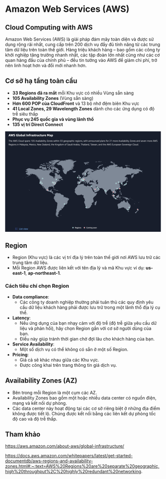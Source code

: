 # Amazon Web Services (AWS)
## Cloud Computing with AWS
Amazon Web Services (AWS) là giải pháp đám mây toàn diện và được sử dụng rộng rãi nhất, cung cấp trên 200 dịch vụ đầy đủ tính năng từ các trung tâm dữ liệu trên toàn thế giới.
Hàng triệu khách hàng – bao gồm các công ty khởi nghiệp tăng trưởng nhanh nhất, các tập đoàn lớn nhất cũng như các cơ quan hàng đầu của chính phủ – đều tin tưởng vào AWS để giảm chi phí, trở nên linh hoạt hơn và đổi mới nhanh hơn.

## Cơ sở hạ tầng toàn cầu
- **33 Regions đã ra mắt** mỗi Khu vực có nhiều Vùng sẵn sàng
- **105 Availability Zones** (Vùng sẵn sàng)
- **Hơn 600 POP của CloudFront** và 13 bộ nhớ đệm biên Khu vực
- **41 Local Zones, 29 Wavelength Zones** dành cho các ứng dụng có độ trễ siêu thấp
- **Phục vụ 245 quốc gia và vùng lãnh thổ**
- **135 vị trí Direct Connect**

<img src="images/aws_global_infrastructure_map.png" width=800>

## Region
- Region (Khu vực) là các vị trí địa lý trên toàn thế giới nơi AWS lưu trữ các trung tâm dữ liệu.
- Mỗi Region AWS được liên kết với tên địa lý và mã Khu vực ví dụ: **us-east-1**, **ap-northeast-1**.

### Cách tiêu chí chọn Region
- **Data compliance**:
  + Các công ty doanh nghiệp thường phải tuân thủ các quy định yêu cầu dữ liệu khách hàng phải được lưu trữ trong một lãnh thổ địa lý cụ thể.
- **Latency**:
  + Nếu ứng dụng của bạn nhạy cảm với độ trễ (độ trễ giữa yêu cầu dữ liệu và phản hồi), hãy chọn Region gần với cơ sở người dùng của bạn.
  + Điều này giúp tránh thời gian chờ đợi lâu cho khách hàng của bạn.
- **Service Availability**:
  + Một số dịch vụ có thể không có sẵn ở một số Region.
- **Pricing**:
  + Giá cả sẽ khác nhau giữa các Khu vực.
  + Được công khai trên trang thông tin giá dịch vụ.

## Availability Zones (AZ)
- Bên trong mỗi Region là một cụm các AZ.
- Availability Zones bao gồm một hoặc nhiều data center có nguồn điện, mạng và kết nối dự phòng.
- Các data center này hoạt động tại các cơ sở riêng biệt ở những địa điểm không được tiết lộ. Chúng được kết nối bằng các liên kết dự phòng tốc độ cao và độ trễ thấp.

## Tham khảo
https://aws.amazon.com/about-aws/global-infrastructure/

https://docs.aws.amazon.com/whitepapers/latest/get-started-documentdb/aws-regions-and-availability-zones.html#:~:text=AWS%20Regions%20are%20separate%20geographic,high%20throughput%2C%20highly%20redundant%20networking.
